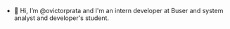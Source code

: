 - 👋 Hi, I’m @ovictorprata and I'm an intern developer at Buser and system analyst and developer's student.
